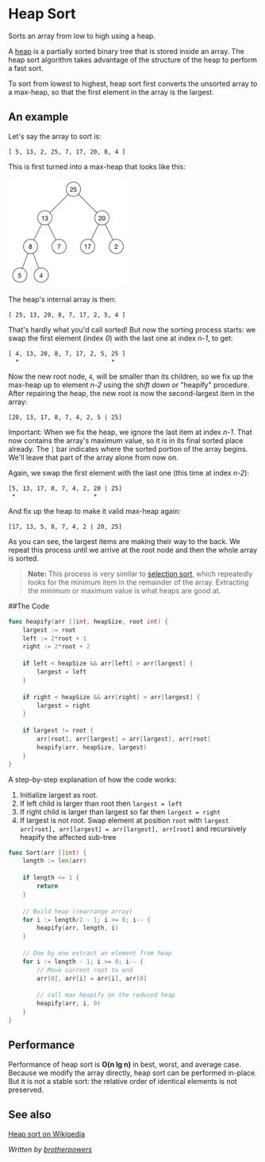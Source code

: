 # Heap Sort

Sorts an array from low to high using a heap.

A [heap](../heap/) is a partially sorted binary tree that is stored inside an array. The heap sort algorithm takes advantage of the structure of the heap to perform a fast sort.

To sort from lowest to highest, heap sort first converts the unsorted array to a max-heap, so that the first element in the array is the largest.

## An example

Let's say the array to sort is:

	[ 5, 13, 2, 25, 7, 17, 20, 8, 4 ]

This is first turned into a max-heap that looks like this:

![The max-heap](Images/MaxHeap.png)

The heap's internal array is then:

	[ 25, 13, 20, 8, 7, 17, 2, 5, 4 ]

That's hardly what you'd call sorted! But now the sorting process starts: we swap the first element (index *0*) with the last one at index *n-1*, to get:

	[ 4, 13, 20, 8, 7, 17, 2, 5, 25 ]
	  *                          *

Now the new root node, `4`, will be smaller than its children, so we fix up the max-heap up to element *n-2* using the *shift down* or "heapify" procedure. After repairing the heap, the new root is now the second-largest item in the array:

	[20, 13, 17, 8, 7, 4, 2, 5 | 25]

Important: When we fix the heap, we ignore the last item at index *n-1*. That now contains the array's maximum value, so it is in its final sorted place already. The `|` bar indicates where the sorted portion of the array begins. We'll leave that part of the array alone from now on.

Again, we swap the first element with the last one (this time at index *n-2*):

	[5, 13, 17, 8, 7, 4, 2, 20 | 25]
	 *                      *

And fix up the heap to make it valid max-heap again:

	[17, 13, 5, 8, 7, 4, 2 | 20, 25]

As you can see, the largest items are making their way to the back. We repeat this process until we arrive at the root node and then the whole array is sorted.


> **Note:** This process is very similar to [selection sort](../selection/), which repeatedly looks for the minimum item in the remainder of the array. Extracting the minimum or maximum value is what heaps are good at.

##The Code

```go
func heapify(arr []int, heapSize, root int) {
	largest := root
	left := 2*root + 1
	right := 2*root + 2

	if left < heapSize && arr[left] > arr[largest] {
		largest = left
	}

	if right < heapSize && arr[right] > arr[largest] {
		largest = right
	}

	if largest != root {
		arr[root], arr[largest] = arr[largest], arr[root]
		heapify(arr, heapSize, largest)
	}
}
```

A step-by-step explanation of how the code works:

1. Initialize largest as root.
2. If left child is larger than root then `largest = left`
3. If right child is larger than largest so far then `largest = right`
4. If largest is not root. Swap element at position `root` with `largest` `arr[root], arr[largest] = arr[largest], arr[root]` and recursively heapify the affected sub-tree

```go
func Sort(arr []int) {
	length := len(arr)

	if length <= 1 {
		return
	}

	// Build heap (rearrange array)
	for i := length/2 - 1; i >= 0; i-- {
		heapify(arr, length, i)
	}

	// One by one extract an element from heap
	for i := length - 1; i >= 0; i-- {
		// Move current root to end
		arr[0], arr[i] = arr[i], arr[0]

		// call max heapify on the reduced heap
		heapify(arr, i, 0)
	}
}
```

## Performance

Performance of heap sort is **O(n lg n)** in best, worst, and average case. Because we modify the array directly, heap sort can be performed in-place. But it is not a stable sort: the relative order of identical elements is not preserved.

## See also

[Heap sort on Wikipedia](https://en.wikipedia.org/wiki/Heapsort)

*Written by [brotherpowers](https://www.brotherpowers.com/)*